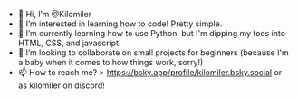 - 👋 Hi, I’m @Kilomiler
- 👀 I’m interested in learning how to code! Pretty simple.
- 🌱 I’m currently learning how to use Python, but I'm dipping my toes into HTML, CSS, and javascript.
- 💞️ I’m looking to collaborate on small projects for beginners (because I'm a baby when it comes to how things work, sorry!)
- 📫 How to reach me? > https://bsky.app/profile/kilomiler.bsky.social or as kilomiler on discord!

<!---
Kilomiler/Kilomiler is a ✨ special ✨ repository because its `README.md` (this file) appears on your GitHub profile.
You can click the Preview link to take a look at your changes.
--->
